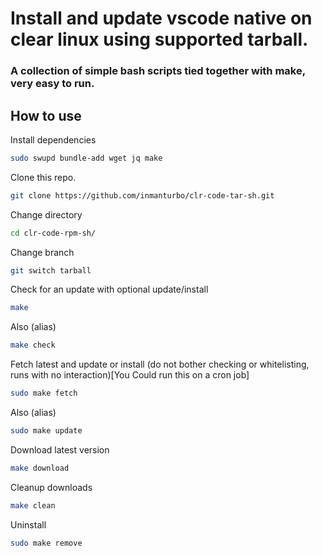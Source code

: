 # Install and update vscode native on clear linux using supported tarball.

### A collection of simple bash scripts tied together with make, very easy to run.

## How to use
Install dependencies
```bash
sudo swupd bundle-add wget jq make
```

Clone this repo.

```bash
git clone https://github.com/inmanturbo/clr-code-tar-sh.git
```
Change directory
```bash
cd clr-code-rpm-sh/
```

Change branch
```bash
git switch tarball
```

Check for an update with optional update/install
```bash
make
```
Also (alias)
```bash
make check
```
Fetch latest and update or install (do not bother checking or whitelisting, runs with no interaction)[You Could run this on a cron job]

```bash
sudo make fetch
```
Also (alias)
```bash
sudo make update
```
Download latest version
```bash
make download
```
Cleanup downloads
```bash
make clean
```
Uninstall
```bash
sudo make remove
```


